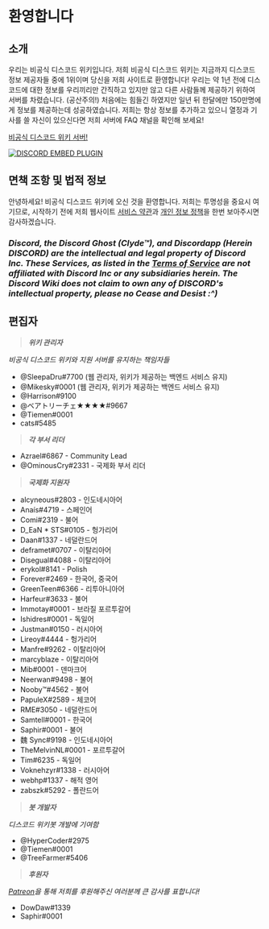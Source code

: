 <!-- TITLE: Korean - 홈 -->
<!-- SUBTITLE: 비공식 디스코드 위키에 오신 것을 환영합니다! -->

# 환영합니다
## 소개

우리는 비공식 디스코드 위키입니다. 저희 비공식 디스코드 위키는 지금까지 디스코드 정보 제공자들 중에 1위이며 당신을 저희 사이트로 환영합니다! 우리는 약 1년 전에 디스코드에 대한 정보를 우리끼리만 간직하고 있지만 않고 다른 사람들께 제공하기 위하여 서버를 차렸습니다. (공산주의!) 처음에는 힘들긴 하였지만 일년 뒤 한달에만 150만명에게 정보를 제공하는데 성공하였습니다. 저희는 항상 정보를 추가하고 있으니 열정과 기사를 쓸 자신이 있으신다면 저희 서버에 FAQ 채널을 확인해 보세요!

[비공식 디스코드 위키 서버!](https://discord.gg/s26rr5f)

<a href="https://discord.gg/s26rr5f">![DISCORD EMBED PLUGIN](https://discordapp.com/api/guilds/367460196148183040/widget.png?style=banner2)</a>

## 면책 조항 및 법적 정보
안녕하세요! 비공식 디스코드 위키에 오신 것을 환영합니다. 저희는 투명성을 중요시 여기므로, 시작하기 전에 저희 웹사이트 [서비스 약관](/terms)과 [개인 정보 정책](/privacy)을 한번 보아주시면 감사하겠습니다.

### ***Discord, the Discord Ghost (Clyde™), and Discordapp (Herein DISCORD) are the intellectual and legal property of Discord Inc. These Services, as listed in the [Terms of Service](/terms) are not affiliated with Discord Inc or any subsidiaries herein. The Discord Wiki does not claim to own any of DISCORD's intellectual property, please no Cease and Desist :^)***

## 편집자
> ***위키 관리자***

*비공식 디스코드 위키와 지원 서버를 유지하는 책임자들*
* @SleepaDru#7700 (웹 관리자, 위키가 제공하는 백엔드 서비스 유지)
* @Mikesky#0001 (웹 관리자, 위키가 제공하는 백엔드 서비스 유지)
* @Harrison#9100
* @ベアトリーチェ★★★★#9667
* @Tiemen#0001
* cats#5485

>***각 부서 리더***

* Azrael#6867 - Community Lead
* @OminousCry#2331 - 국제화 부서 리더

> ***국제화 지원자***

* alcyneous#2803 - 인도네시아어
* Anaís#4719 - 스페인어
* Comi#2319 - 불어
* D_EaN * STS#0105 - 헝가리어
* Daan#1337 - 네덜란드어
* deframet#0707 - 이탈리아어
* Disegual#4088 - 이탈리아어
* erykol#8141 - Polish
* Forever#2469 - 한국어, 중국어
* GreenTeen#6366 - 리투아니아어
* Harfeur#3633 - 불어
* Immotay#0001 - 브라질 포르투갈어
* Ishidres#0001 - 독일어
* Justman#0150 - 러시아어
* Lireoy#4444 - 헝가리어
* Manfre#9262 - 이탈리아어
* marcyblaze - 이탈리아어
* Mib#0001 - 덴마크어
* Neerwan#9498 - 불어
* Nooby™#4562 - 불어
* PapuleX#2589 - 체코어
* RME#3050 - 네덜란드어
* Samtell#0001 - 한국어
* Saphir#0001 - 불어
* 魏 Sync#9198 - 인도네시아어
* TheMelvinNL#0001 - 포르투갈어
* Tim#6235 - 독일어
* Voknehzyr#1338 - 러시아어
* webhp#1337 - 해적 영어
* zabszk#5292 - 폴란드어


> ***봇 개발자***

*디스코드 위키봇 개발에 기여함*
* @HyperCoder#2975
* @Tiemen#0001
* @TreeFarmer#5406

>***후원자***

*[Patreon](https://www.patreon.com/TheDiscordWiki)을 통해 저희를 후원해주신 여러분께 큰 감사를 표합니다!*

* DowDaw#1339
* Saphir#0001